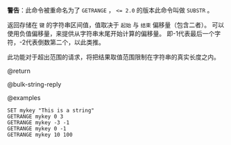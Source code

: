 **警告**：此命令被重命名为了 `GETRANGE` ， `<= 2.0` 的版本此命令叫做 `SUBSTR` 。

返回存储在 `键` 的字符串区间值，值取决于 `起始` 与 `结束` 偏移量（包含二者）。
可以使用负值偏移量，来提供从字符串末尾开始计算的偏移量。
即-1代表最后一个字符，-2代表倒数第二个，以此类推。

此功能对于超出范围的请求，将把结果取值范围限制在字符串的真实长度之内。

@return

@bulk-string-reply

@examples

```cli
SET mykey "This is a string"
GETRANGE mykey 0 3
GETRANGE mykey -3 -1
GETRANGE mykey 0 -1
GETRANGE mykey 10 100
```
